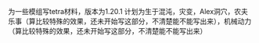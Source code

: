 为一些模组写tetra材料，版本为1.20.1    计划为生于混沌，灾变，Alex洞穴，农夫乐事（算比较特殊的效果，还未开始写这部分，不清楚能不能写出来），机械动力（算比较特殊的效果，还未开始写这部分，不清楚能不能写出来）
